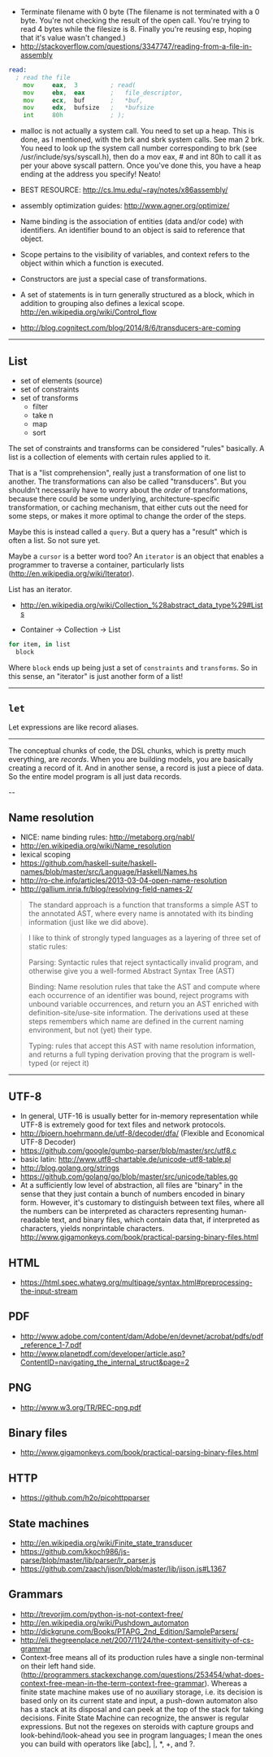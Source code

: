 - Terminate filename with 0 byte (The filename is not terminated with a 0 byte. You're not checking the result of the open call. You're trying to read 4 bytes while the filesize is 8. Finally you're reusing esp, hoping that it's value wasn't changed.)
- http://stackoverflow.com/questions/3347747/reading-from-a-file-in-assembly

```asm
read:
  ; read the file
    mov     eax,  3         ; read(
    mov     ebx,  eax       ;   file_descriptor,
    mov     ecx,  buf       ;   *buf,
    mov     edx,  bufsize   ;   *bufsize
    int     80h             ; );
```

- malloc is not actually a system call. You need to set up a heap. This is done, as I mentioned, with the brk and sbrk system calls. See man 2 brk. You need to look up the system call number corresponding to brk (see /usr/include/sys/syscall.h), then do a mov eax, # and int 80h to call it as per your above syscall pattern. Once you've done this, you have a heap ending at the address you specify! Neato! 

- BEST RESOURCE: http://cs.lmu.edu/~ray/notes/x86assembly/
- assembly optimization guides: http://www.agner.org/optimize/
- Name binding is the association of entities (data and/or code) with identifiers. An identifier bound to an object is said to reference that object.
- Scope pertains to the visibility of variables, and context refers to the object within which a function is executed.
- Constructors are just a special case of transformations.
- A set of statements is in turn generally structured as a block, which in addition to grouping also defines a lexical scope. http://en.wikipedia.org/wiki/Control_flow
- http://blog.cognitect.com/blog/2014/8/6/transducers-are-coming

---

## List

- set of elements (source)
- set of constraints
- set of transforms
  + filter
  + take n
  + map
  + sort

The set of constraints and transforms can be considered "rules" basically. A list is a collection of elements with certain rules applied to it.

That is a "list comprehension", really just a transformation of one list to another. The transformations can also be called "transducers". But you shouldn't necessarily have to worry about the _order_ of transformations, because there could be some underlying, architecture-specific transformation, or caching mechanism, that either cuts out the need for some steps, or makes it more optimal to change the order of the steps.

Maybe this is instead called a `query`. But a query has a "result" which is often a list. So not sure yet.

Maybe a `cursor` is a better word too? An `iterator` is an object that enables a programmer to traverse a container, particularly lists (http://en.wikipedia.org/wiki/Iterator). 

List has an iterator.

- http://en.wikipedia.org/wiki/Collection_%28abstract_data_type%29#Lists

- Container -> Collection -> List

```coffee
for item, in list
  block
```

Where `block` ends up being just a set of `constraints` and `transforms`. So in this sense, an "iterator" is just another form of a list!

---

## `let`

Let expressions are like record aliases.

---

The conceptual chunks of code, the DSL chunks, which is pretty much everything, are _records_. When you are building models, you are basically creating a record of it. And in another sense, a record is just a piece of data. So the entire model program is all just data records.

--

## Name resolution

- NICE: name binding rules: http://metaborg.org/nabl/
- http://en.wikipedia.org/wiki/Name_resolution
- lexical scoping
- https://github.com/haskell-suite/haskell-names/blob/master/src/Language/Haskell/Names.hs
- http://ro-che.info/articles/2013-03-04-open-name-resolution
- http://gallium.inria.fr/blog/resolving-field-names-2/

> The standard approach is a function that transforms a simple AST to the annotated AST, where every name is annotated with its binding information (just like we did above).

> I like to think of strongly typed languages as a layering of three set of static rules:
> 
> Parsing: Syntactic rules that reject syntactically invalid program, and otherwise give you a well-formed Abstract Syntax Tree (AST)
> 
> Binding: Name resolution rules that take the AST and compute where each occurrence of an identifier was bound, reject programs with unbound variable occurrences, and return you an AST enriched with definition-site/use-site information. The derivations used at these steps remembers which name are defined in the current naming environment, but not (yet) their type.
> 
> Typing: rules that accept this AST with name resolution information, and returns a full typing derivation proving that the program is well-typed (or reject it)

---

## UTF-8

- In general, UTF-16 is usually better for in-memory representation while UTF-8 is extremely good for text files and network protocols.
- http://bjoern.hoehrmann.de/utf-8/decoder/dfa/ (Flexible and Economical UTF-8 Decoder)
- https://github.com/google/gumbo-parser/blob/master/src/utf8.c
- basic latin: http://www.utf8-chartable.de/unicode-utf8-table.pl
- http://blog.golang.org/strings
- https://github.com/golang/go/blob/master/src/unicode/tables.go
- At a sufficiently low level of abstraction, all files are "binary" in the sense that they just contain a bunch of numbers encoded in binary form. However, it's customary to distinguish between text files, where all the numbers can be interpreted as characters representing human-readable text, and binary files, which contain data that, if interpreted as characters, yields nonprintable characters. http://www.gigamonkeys.com/book/practical-parsing-binary-files.html

## HTML

- https://html.spec.whatwg.org/multipage/syntax.html#preprocessing-the-input-stream

## PDF

- http://www.adobe.com/content/dam/Adobe/en/devnet/acrobat/pdfs/pdf_reference_1-7.pdf
- http://www.planetpdf.com/developer/article.asp?ContentID=navigating_the_internal_struct&page=2

## PNG

- http://www.w3.org/TR/REC-png.pdf

## Binary files

- http://www.gigamonkeys.com/book/practical-parsing-binary-files.html

## HTTP

- https://github.com/h2o/picohttpparser

## State machines

- http://en.wikipedia.org/wiki/Finite_state_transducer
- https://github.com/kkoch986/js-parse/blob/master/lib/parser/lr_parser.js
- https://github.com/zaach/jison/blob/master/lib/jison.js#L1367

## Grammars

- http://trevorjim.com/python-is-not-context-free/
- http://en.wikipedia.org/wiki/Pushdown_automaton
- http://dickgrune.com/Books/PTAPG_2nd_Edition/SampleParsers/
- http://eli.thegreenplace.net/2007/11/24/the-context-sensitivity-of-cs-grammar
- Context-free means all of its production rules have a single non-terminal on their left hand side. (http://programmers.stackexchange.com/questions/253454/what-does-context-free-mean-in-the-term-context-free-grammar). Whereas a finite state machine makes use of no auxiliary storage, i.e. its decision is based only on its current state and input, a push-down automaton also has a stack at its disposal and can peek at the top of the stack for taking decisions. Finite State Machine can recognize, the answer is regular expressions. But not the regexes on steroids with capture groups and look-behind/look-ahead you see in program languages; I mean the ones you can build with operators like [abc], |, *, +, and ?.
